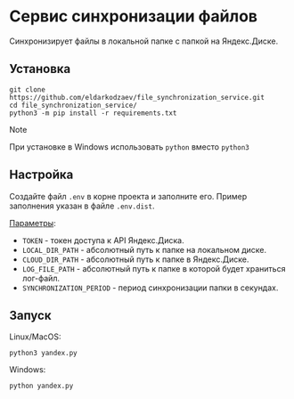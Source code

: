 <h1>Сервис синхронизации файлов</h1>
Синхронизирует файлы в локальной папке с папкой на Яндекс.Диске.
<h2>Установка</h2>

```
git clone https://github.com/eldarkodzaev/file_synchronization_service.git
cd file_synchronization_service/
python3 -m pip install -r requirements.txt
```

> [!NOTE]
> При установке в Windows использовать `python` вместо `python3`

<h2>Настройка</h2>

Создайте файл `.env` в корне проекта и заполните его. Пример заполнения указан в файле `.env.dist`.

<u>Параметры</u>:
- `TOKEN` - токен доступа к API Яндекс.Диска.
- `LOCAL_DIR_PATH` - абсолютный путь к папке на локальном диске.
- `CLOUD_DIR_PATH` - абсолютный путь к папке в Яндекс.Диске.
- `LOG_FILE_PATH` - абсолютный путь к папке в которой будет храниться лог-файл.
- `SYNCHRONIZATION_PERIOD` - период синхронизации папки в секундах.

<h2>Запуск</h2>

Linux/MacOS:

```
python3 yandex.py
```

Windows:

```
python yandex.py
```
